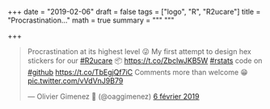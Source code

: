 +++
date = "2019-02-06"
draft = false
tags = ["logo", "R", "R2ucare"]
title = "Procrastination..."
math = true
summary = """
"""

+++

<blockquote class="twitter-tweet" data-lang="fr"><p lang="en" dir="ltr">Procrastination at its highest level 😜 My first attempt to design hex stickers for our <a href="https://twitter.com/hashtag/R2ucare?src=hash&amp;ref_src=twsrc%5Etfw">#R2ucare</a> 📦 <a href="https://t.co/ZbclwJKB5W">https://t.co/ZbclwJKB5W</a> <a href="https://twitter.com/hashtag/rstats?src=hash&amp;ref_src=twsrc%5Etfw">#rstats</a> code on <a href="https://twitter.com/hashtag/github?src=hash&amp;ref_src=twsrc%5Etfw">#github</a> <a href="https://t.co/TbEgjQf7iC">https://t.co/TbEgjQf7iC</a> Comments more than welcome 😁 <a href="https://t.co/vVdVnJ9B79">pic.twitter.com/vVdVnJ9B79</a></p>&mdash; Olivier Gimenez 🖖 (@oaggimenez) <a href="https://twitter.com/oaggimenez/status/1093076050656063488?ref_src=twsrc%5Etfw">6 février 2019</a></blockquote>
<sync src="https://platform.twitter.com/widgets.js" charset="utf-8"></script>

